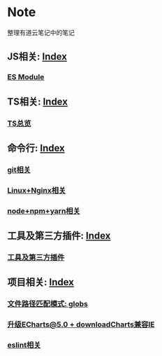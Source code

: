 # Note
整理有道云笔记中的笔记

## JS相关: [Index](./js相关/INDEX.md)
### [ES Module](./js相关/Module.md)
## TS相关: [Index](./ts相关/INDEX.md)
### [TS总览](./ts相关/INDEX.md)
## 命令行: [Index](./命令行)
### [git相关](./命令行/git相关.md)
### [Linux+Nginx相关](./命令行/Linux+Nginx相关.md)
### [node+npm+yarn相关](./命令行/node+npm+yarn相关.md)
## 工具及第三方插件: [Index](./插件及工具/INDEX.md)
### [工具及第三方插件](./插件及工具/INDEX.md)
## 项目相关: [Index](./项目相关)
### [文件路径匹配模式: globs](项目相关/文件路径匹配模式-globs.md)
### [升级ECharts@5.0 + downloadCharts兼容IE](项目相关/ECharts@5.0+downloadCharts.md)
### [eslint相关](项目相关/eslint相关.md)
